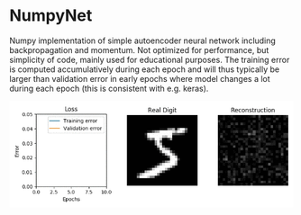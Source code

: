 # NumpyNet
Numpy implementation of simple autoencoder neural network including backpropagation and momentum. Not optimized for performance, but simplicity of code, mainly used for educational purposes. The training error is computed accumulatively during each epoch and will thus typically be larger than validation error in early epochs where model changes a lot during each epoch (this is consistent with e.g. keras). 


<img src="train.gif" />
